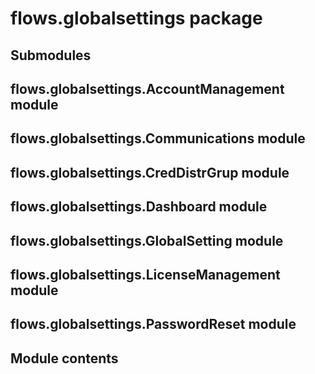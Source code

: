 # flows.globalsettings package

## Submodules

## flows.globalsettings.AccountManagement module

## flows.globalsettings.Communications module

## flows.globalsettings.CredDistrGrup module

## flows.globalsettings.Dashboard module

## flows.globalsettings.GlobalSetting module

## flows.globalsettings.LicenseManagement module

## flows.globalsettings.PasswordReset module

## Module contents
